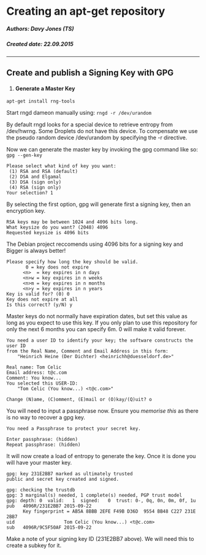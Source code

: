 # Creating an apt-get repository
##### Authors: Davy Jones (TS)
##### Created date: 22.09.2015

--------

## Create and publish a Signing Key with GPG

1. #### Generate a Master Key
    
`apt-get install rng-tools`
   
Start rngd dameon manually using:
`rngd -r /dev/urandom`
   
By default rngd looks for a special device to retrieve entropy from /dev/hwrng. Some Droplets do not have this device. To compensate we use the pseudo random device /dev/urandom by specifying the -r directive. 

Now we can generate the master key by invoking the gpg command like so:
`gpg --gen-key`

```
Please select what kind of key you want:
 (1) RSA and RSA (default)
 (2) DSA and Elgamal
 (3) DSA (sign only)
 (4) RSA (sign only)
Your selection? 1
```

By selecting the first option, gpg will generate first a signing key, then an encryption key.

```
RSA keys may be between 1024 and 4096 bits long.
What keysize do you want? (2048) 4096
Requested keysize is 4096 bits
```
    
The Debian project reccomends using 4096 bits for a signing key and Bigger is always better!
 
```
Please specify how long the key should be valid.
       0 = key does not expire
      <n>  = key expires in n days
      <n>w = key expires in n weeks
      <n>m = key expires in n months
      <n>y = key expires in n years
Key is valid for? (0) 0
Key does not expire at all
Is this correct? (y/N) y
```
    
Master keys do not normally have expiration dates, but set this value as long as you expect to use this key. If you only plan to use this repository for only the next 6 months you can specify 6m. 0 will make it valid forever.
    
```    
You need a user ID to identify your key; the software constructs the user ID
from the Real Name, Comment and Email Address in this form:
    "Heinrich Heine (Der Dichter) <heinrichh@duesseldorf.de>"
    
Real name: Tom Celic
Email address: t@c.com
Comment: You know...
You selected this USER-ID:
    "Tom Celic (You know...) <t@c.com>"
    
Change (N)ame, (C)omment, (E)mail or (O)kay/(Q)uit? o
```
    
You will need to input a passphrase now. Ensure you *memorise this* as there is no way to recover a gpg key.

```
You need a Passphrase to protect your secret key.

Enter passphrase: (hidden)
Repeat passphrase: (hidden)
```

It will now create a load of entropy to generate the key. Once it is done you will have your master key.

```
gpg: key 231E2BB7 marked as ultimately trusted
public and secret key created and signed.
   
gpg: checking the trustdb
gpg: 3 marginal(s) needed, 1 complete(s) needed, PGP trust model
gpg: depth: 0  valid:   1  signed:   0  trust: 0-, 0q, 0n, 0m, 0f, 1u
pub   4096R/231E2BB7 2015-09-22
      Key fingerprint = AB5A 8BBB 2EFE F49B D36D  9554 BB48 C227 231E 2BB7
uid                  Tom Celic (You know...) <t@c.com>
sub   4096R/9C5F50AF 2015-09-22
```

Make a note of your signing key ID (231E2BB7 above). We will need this to create a subkey for it.


